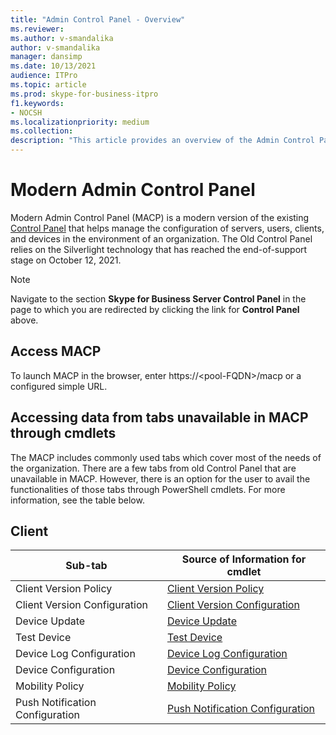 ```yaml
---
title: "Admin Control Panel - Overview"
ms.reviewer: 
ms.author: v-smandalika
author: v-smandalika
manager: dansimp
ms.date: 10/13/2021
audience: ITPro
ms.topic: article
ms.prod: skype-for-business-itpro
f1.keywords:
- NOCSH
ms.localizationpriority: medium
ms.collection:
description: "This article provides an overview of the Admin Control Panel."
---
```


# Modern Admin Control Panel

Modern Admin Control Panel (MACP) is a modern version of the existing [Control Panel](../SfbServer/management-tools/install-and-open-administrative-tools.md) that helps manage the configuration of servers, users, clients, and devices in the environment of an organization. The Old Control Panel relies on the Silverlight technology that has reached the end-of-support stage on October 12, 2021.

> [!NOTE]
> Navigate to the section **Skype for Business Server Control Panel** in the page to which you are redirected by clicking the link for **Control Panel** above.

## Access MACP

To launch MACP in the browser, enter https://&lt;pool-FQDN&gt;/macp or a configured simple URL.

## Accessing data from tabs unavailable in MACP through cmdlets

The MACP includes commonly used tabs which cover most of the needs of the organization. There are a few tabs from old Control Panel that are unavailable in MACP. However, there is an option for the user to avail the functionalities of those tabs through PowerShell cmdlets. For more information, see the table below.

## Client

|Sub-tab  |Source of Information for cmdlet  |
|---------|---------|
|Client Version Policy         |    [Client Version Policy](use-powershell-client-tab.md#client-version-policy)     |
|Client Version Configuration      |  [Client Version Configuration](use-powershell-client-tab.md#client-version-configuration)       |
|Device Update    | [Device Update](use-powershell-client-tab.md#device-update)        |
|Test Device     | [Test Device](use-powershell-client-tab.md#test-device)        |
|Device Log Configuration         |    [Device Log Configuration](use-powershell-client-tab.md#device-log-configuration)     |
|Device Configuration         |    [Device Configuration](use-powershell-client-tab.md#device-configuration)     |
|Mobility Policy         |    [Mobility Policy](use-powershell-client-tab.md#mobility-policy)     |
|Push Notification Configuration        |    [Push Notification Configuration](use-powershell-client-tab.md#push-notification-configuration)     |